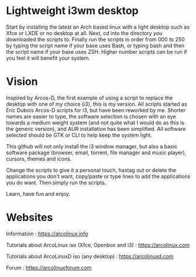 # Lightweight i3wm desktop

Start by installing the latest an Arch based linux with a light desktop such as Xfce or LXDE or no desktop at all.
Next, cd into the directory you downloaded the scripts to. Finally run the scripts in order from 000 to 250 by typing the
script name if your base uses Bash, or typing bash and then the script name if your base uses ZSH. Higher number scripts
can be run if you feel it will benefit your system.


# Vision

Inspired by Arcos-D, the first example of using a script to replace the desktop with one of my choice (i3), this is my version.
All scripts started as Eric Dubois Arcos-D scripts for i3, but have been reworked by me. Shorter names are easier to type,
the software selection is chosen with an eye towards a medium weight system (and not quite what I would do as this is the
generic version), and AUR installation has been simplified. All software selected should be GTK or CLI to help keep the system
light.

This github will not only install the i3 window manager, but also a basic software package (browser, email, torrent, file
manager and music player), cursors, themes and icons.

Change the scripts to give it a personal touch, hastag out or delete the applications you don't want, copy/paste or type
lines to add the applications you do want. Then simply run the scripts.

Learn, have fun and enjoy.


# Websites

Information : https://arcolinux.info

Tutorials about ArcoLinux iso (Xfce, Openbox and i3) : https://arcolinux.com

Tutorials about ArcoLinuxD iso (any desktop) : https://arcolinuxd.com

Forum : https://arcolinuxforum.com
